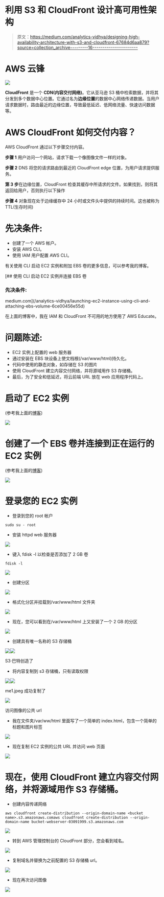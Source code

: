 # 利用 S3 和 CloudFront 设计高可用性架构

> 原文：<https://medium.com/analytics-vidhya/designing-high-availability-architecture-with-s3-and-cloudfront-67684d6aa879?source=collection_archive---------16----------------------->

# AWS 云锋

![](img/4d876fd8fc8b13a01311edf93d53b9fc.png)

**CloudFront** 是一个 **CDN(内容交付网络)**。它从亚马逊 S3 桶中检索数据，并将其分发到多个数据中心位置。它通过名为**边缘位置**的数据中心网络传递数据。当用户请求数据时，路由最近的边缘位置，导致最低延迟、低网络流量、快速访问数据等。

# AWS CloudFront 如何交付内容？

AWS CloudFront 通过以下步骤交付内容。

**步骤 1** 用户访问一个网站，请求下载一个像图像文件一样的对象。

**步骤 2** DNS 将您的请求路由到最近的 CloudFront edge 位置，为用户请求提供服务。

**第 3 步**在边缘位置，CloudFront 检查其缓存中所请求的文件。如果找到，则将其返回给用户，否则执行以下操作

**步骤 4** 对象现在处于边缘缓存中 24 小时或文件头中提供的持续时间。这也被称为 TTL(生存时间)

# 先决条件:

*   创建了一个 AWS 帐户。
*   安装 AWS CLI。
*   使用 IAM 用户配置 AWS CLI。

有关使用 CLI 启动 EC2 实例和附加 EBS 卷的更多信息，可以参考我的博客。

[](/analytics-vidhya/launching-ec2-instance-using-cli-and-attaching-ebs-volume-6ce00456e55d) [## 使用 CLI 启动 EC2 实例并连接 EBS 卷

### 先决条件:

medium.com](/analytics-vidhya/launching-ec2-instance-using-cli-and-attaching-ebs-volume-6ce00456e55d) 

在上面的博客中，我在 IAM 和 CloudFront 不可用的地方使用了 AWS Educate。

# 问题陈述:

*   EC2 实例上配置的 web 服务器
*   通过安装在 EBS 块设备上使文档根(/var/www/html)持久化。
*   代码中使用的静态对象，如存储在 S3 的图片
*   使用 CloudFront 建立内容交付网络，并将源域用作 S3 存储桶。
*   最后，为了安全和低延迟，将云前端 URL 放在 web 应用程序代码上。

# 启动了 EC2 实例

(参考我上面的[博客](/analytics-vidhya/launching-ec2-instance-using-cli-and-attaching-ebs-volume-6ce00456e55d?source=friends_link&sk=2f35d4841272ded769b75bb5164e2b49))

![](img/aebf7da63cdb25372880f8bf25246df5.png)

# 创建了一个 EBS 卷并连接到正在运行的 EC2 实例

(参考我上面的[博客](/analytics-vidhya/launching-ec2-instance-using-cli-and-attaching-ebs-volume-6ce00456e55d?source=friends_link&sk=2f35d4841272ded769b75bb5164e2b49))

![](img/ef55738abf94355cbc5cec0bf6b6cd5a.png)

# 登录您的 EC2 实例

*   登录到您的 root 帐户

```
sudo su - root
```

*   安装 httpd web 服务器

![](img/738bb65875e429938bbf2052dcc8e95b.png)

*   键入 fdisk -l 以检查是否添加了 2 GB 卷

```
fdisk -l
```

![](img/4d704b7124310e9014213639680bdd40.png)

*   创建分区

![](img/493e3aa0e0bba7b58c6919ebb3891796.png)

*   格式化分区并挂载到/var/www/html 文件夹

![](img/08206a9906a1c9aa41ca281826e33f31.png)

*   现在，您可以看到在/var/www/html 上又安装了一个 2 GB 的分区

![](img/3fb1520090309504e6d31e5578e45744.png)

*   创建具有唯一名称的 S3 存储桶

![](img/ade81fefed2825275812ad0289677aa2.png)![](img/0c6254dd897ad5f1d822b08f4ab452eb.png)

S3·巴特创造了

*   将内容复制到 s3 存储桶，只有读取权限

![](img/346fd5c7571edd8988ba075c9b39e127.png)![](img/de85fad8aadbc6c29bfcdf20e08748b4.png)

me1.jpeg 成功复制了

![](img/30e49d7751be34a190d879e3fe8bff30.png)

访问图像的公共 url

*   我在文件夹/var/ww/html 里面写了一个简单的 index.html，包含一个简单的标题和图片标签

![](img/361818faf3654699a88b44c859df57d9.png)

*   现在复制 EC2 实例的公共 URL 并访问 web 页面

![](img/f2e5b3c779144998ae03e63db77176ea.png)

# 现在，使用 CloudFront 建立内容交付网络，并将源域用作 S3 存储桶。

*   创建内容传递网络

```
aws cloudfront create-distribution --origin-domain-name <bucket name>.s3.amazonaws.comaws cloudfront create-distribution --origin-domain-name bucket-webserver-03091999.s3.amazonaws.com
```

![](img/aa171ba413522929dc97277e05c60b42.png)

*   转到 AWS 管理控制台的 CloudFront 部分，您会看到域名。

![](img/a45d5858e859b351aff8a060dd1ada42.png)

*   复制域名并替换为之前配置的 S3 存储桶 url。

![](img/a8d496499b7f8a5cbbac05b48ae7510b.png)

*   现在再次访问图像

![](img/426cd6cb5bc17b1df08e051eee7da1cf.png)